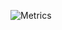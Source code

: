 ![Metrics](https://metrics.lecoq.io/DKSecurity99?template=classic&activity=1&isocalendar=1&languages=1&posts=1&stars=1&tweets=1&posts.limit=4&posts.source=dev.to&isocalendar.duration=half-year&tweets.limit=2&stars.limit=4&activity.limit=5&activity.days=14&activity.filter=all&config.timezone=America%2FSao_Paulo&config.animated=true)
